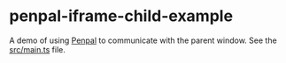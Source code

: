 # penpal-iframe-child-example

A demo of using [Penpal](https://github.com/Aaronius/penpal) to communicate with the parent window.  See the [src/main.ts](.src/main.ts) file.
